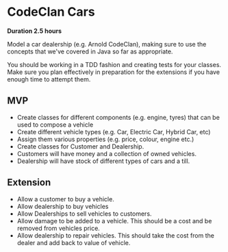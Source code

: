 # CodeClan Cars

**Duration 2.5 hours**

Model a car dealership (e.g. Arnold CodeClan), making sure to use the concepts that we've covered in Java so far as appropriate.

You should be working in a TDD fashion and creating tests for your classes. Make sure you plan effectively in preparation for the extensions if you have enough time to attempt them.

## MVP
* Create classes for different components (e.g. engine, tyres) that can be used to compose a vehicle
* Create different vehicle types (e.g. Car, Electric Car, Hybrid Car, etc)
* Assign them various properties (e.g. price, colour, engine etc.)
* Create classes for Customer and Dealership.
* Customers will have money and a collection of owned vehicles.
* Dealership will have stock of different types of cars and a till. 

## Extension
* Allow a customer to buy a vehicle.
* Allow dealership to buy vehicles
* Allow Dealerships to sell vehicles to customers.
* Allow damage to be added to a vehicle. This should be a cost and be removed from vehicles price.
* Allow dealership to repair vehicles. This should take the cost from the dealer and add back to value of vehicle.
